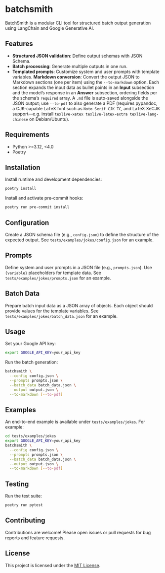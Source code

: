 # batchsmith

BatchSmith is a modular CLI tool for structured batch output generation using LangChain and Google Generative AI.

## Features

- **Structured JSON validation**: Define output schemas with JSON Schema.
- **Batch processing**: Generate multiple outputs in one run.
- **Templated prompts**: Customize system and user prompts with template variables.
**Markdown conversion**: Convert the output JSON to Markdown sections (one per item) using the `--to-markdown` option. Each section expands the input data as bullet points in an **Input** subsection and the model’s response in an **Answer** subsection, ordering fields per the schema’s `required` array. A `.md` file is auto-saved alongside the JSON output; use `--to-pdf` to also generate a PDF (requires pypandoc, a CJK-capable LaTeX font such as `Noto Serif CJK TC`, and LaTeX XeCJK support—e.g. install `texlive-xetex texlive-latex-extra texlive-lang-chinese` on Debian/Ubuntu).

## Requirements

- Python >=3.12, <4.0
- Poetry

## Installation

Install runtime and development dependencies:

```bash
poetry install
```

Install and activate pre-commit hooks:

```bash
poetry run pre-commit install
```

## Configuration

Create a JSON schema file (e.g., `config.json`) to define the structure of the expected output.
See `tests/examples/jokes/config.json` for an example.

## Prompts

Define system and user prompts in a JSON file (e.g., `prompts.json`).
Use `{variable}` placeholders for template data.
See `tests/examples/jokes/prompts.json` for an example.

## Batch Data

Prepare batch input data as a JSON array of objects. Each object should provide values for the template variables.
See `tests/examples/jokes/batch_data.json` for an example.

## Usage

Set your Google API key:

```bash
export GOOGLE_API_KEY=your_api_key
```

Run the batch generation:

```bash
batchsmith \
  --config config.json \
  --prompts prompts.json \
  --batch_data batch_data.json \
  --output output.json \
  --to-markdown [--to-pdf]
```

## Examples

An end-to-end example is available under `tests/examples/jokes`. For example:

```bash
cd tests/examples/jokes
export GOOGLE_API_KEY=your_api_key
batchsmith \
  --config config.json \
  --prompts prompts.json \
  --batch_data batch_data.json \
  --output output.json \
  --to-markdown [--to-pdf]
```

## Testing

Run the test suite:

```bash
poetry run pytest
```

## Contributing

Contributions are welcome! Please open issues or pull requests for bug reports and feature requests.

## License

This project is licensed under the [MIT License](LICENSE).
